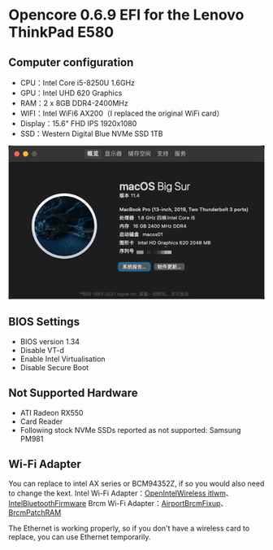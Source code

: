 # Opencore 0.6.9 EFI for the Lenovo ThinkPad E580



## Computer configuration

* CPU：Intel Core i5-8250U 1.6GHz
* GPU：Intel UHD 620 Graphics
* RAM：2 x 8GB DDR4-2400MHz
* WIFI：Intel WiFi6 AX200（I replaced the original WiFi card）
* Display：15.6" FHD IPS 1920x1080
* SSD：Western Digital Blue NVMe SSD 1TB

![image-20210530223216115](assets/image-20210530223216115.png)

## BIOS Settings

* BIOS version 1.34
* Disable VT-d
* Enable Intel Virtualisation
* Disable Secure Boot

## Not Supported Hardware

* ATI Radeon RX550
* Card Reader
* Following stock NVMe SSDs reported as not supported: Samsung PM981

## Wi-Fi Adapter

You can replace to intel AX series or BCM94352Z, if so you would also need to change the kext.
Intel Wi-Fi Adapter：[OpenIntelWireless itlwm](https://github.com/OpenIntelWireless/itlwm)、[IntelBluetoothFirmware](https://github.com/OpenIntelWireless/IntelBluetoothFirmware)
Brcm  Wi-Fi Adapter：[AirportBrcmFixup](https://github.com/acidanthera/AirportBrcmFixup)、[BrcmPatchRAM](https://github.com/acidanthera/BrcmPatchRAM)

The Ethernet  is working properly, so if you don't have a wireless card to replace, you can use Ethernet temporarily.

